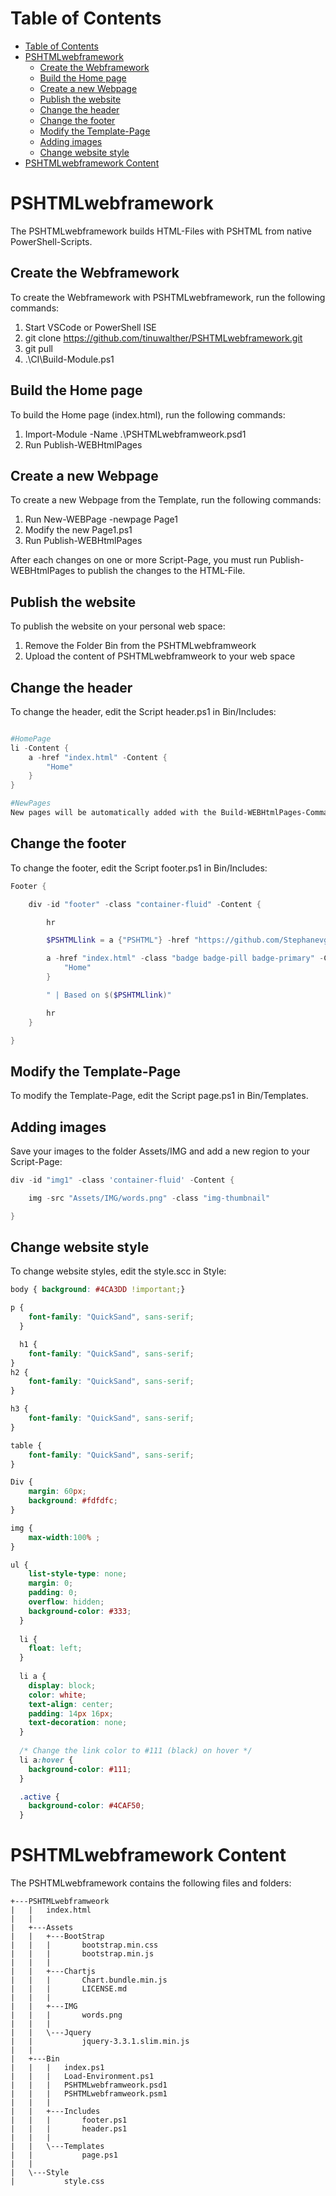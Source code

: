 # Table of Contents

- [Table of Contents](#table-of-contents)
- [PSHTMLwebframework](#pshtmlwebframework)
  - [Create the Webframework](#create-the-webframework)
  - [Build the Home page](#build-the-home-page)
  - [Create a new Webpage](#create-a-new-webpage)
  - [Publish the website](#publish-the-website)
  - [Change the header](#change-the-header)
  - [Change the footer](#change-the-footer)
  - [Modify the Template-Page](#modify-the-template-page)
  - [Adding images](#adding-images)
  - [Change website style](#change-website-style)
- [PSHTMLwebframework Content](#pshtmlwebframework-content)

# PSHTMLwebframework

The PSHTMLwebframework builds HTML-Files with PSHTML from native PowerShell-Scripts.

## Create the Webframework

To create the Webframework with PSHTMLwebframework, run the following commands:

1. Start VSCode or PowerShell ISE
2. git clone https://github.com/tinuwalther/PSHTMLwebframework.git
3. git pull
4. .\CI\Build-Module.ps1

## Build the Home page

To build the Home page (index.html), run the following commands:

1. Import-Module -Name .\PSHTMLwebframweork.psd1
2. Run Publish-WEBHtmlPages

## Create a new Webpage

To create a new Webpage from the Template, run the following commands:

1. Run New-WEBPage -newpage Page1
2. Modify the new Page1.ps1
3. Run Publish-WEBHtmlPages

After each changes on one or more Script-Page, you must run Publish-WEBHtmlPages to publish the changes to the HTML-File.

## Publish the website

To publish the website on your personal web space:

1. Remove the Folder Bin from the PSHTMLwebframweork
2. Upload the content of PSHTMLwebframweork to your web space

## Change the header

To change the header, edit the Script header.ps1 in Bin/Includes:

````powershell

#HomePage
li -Content {
    a -href "index.html" -Content {
        "Home"
    }
}

#NewPages
New pages will be automatically added with the Build-WEBHtmlPages-Command.
````

## Change the footer

To change the footer, edit the Script footer.ps1 in Bin/Includes:

````powershell
Footer {

    div -id "footer" -class "container-fluid" -Content {

        hr

        $PSHTMLlink = a {"PSHTML"} -href "https://github.com/Stephanevg/PSHTML"  -Target _blank

        a -href "index.html" -class "badge badge-pill badge-primary" -Content {
            "Home"
        }

        " | Based on $($PSHTMLlink)"

        hr
    }

}
````

## Modify the Template-Page

To modify the Template-Page, edit the Script page.ps1 in Bin/Templates.

## Adding images

Save your images to the folder Assets/IMG and add a new region to your Script-Page:

````powershell
div -id "img1" -class 'container-fluid' -Content {

    img -src "Assets/IMG/words.png" -class "img-thumbnail"

}
````

## Change website style

To change website styles, edit the style.scc in Style:

````css
body { background: #4CA3DD !important;}

p {
    font-family: "QuickSand", sans-serif;
  }

  h1 {
    font-family: "QuickSand", sans-serif;
}
h2 {
    font-family: "QuickSand", sans-serif;
}

h3 {
    font-family: "QuickSand", sans-serif;
}

table {
    font-family: "QuickSand", sans-serif;
}

Div {
    margin: 60px;
    background: #fdfdfc;
}

img {
    max-width:100% ;
}

ul {
    list-style-type: none;
    margin: 0;
    padding: 0;
    overflow: hidden;
    background-color: #333;
  }
  
  li {
    float: left;
  }
  
  li a {
    display: block;
    color: white;
    text-align: center;
    padding: 14px 16px;
    text-decoration: none;
  }
  
  /* Change the link color to #111 (black) on hover */
  li a:hover {
    background-color: #111;
  }

  .active {
    background-color: #4CAF50;
  }
````

# PSHTMLwebframework Content

The PSHTMLwebframework contains the following files and folders:

````Text
+---PSHTMLwebframweork
|   |   index.html
|   |
|   +---Assets
|   |   +---BootStrap
|   |   |       bootstrap.min.css
|   |   |       bootstrap.min.js
|   |   |
|   |   +---Chartjs
|   |   |       Chart.bundle.min.js
|   |   |       LICENSE.md
|   |   |
|   |   +---IMG
|   |   |       words.png
|   |   |
|   |   \---Jquery
|   |           jquery-3.3.1.slim.min.js
|   |
|   +---Bin
|   |   |   index.ps1
|   |   |   Load-Environment.ps1
|   |   |   PSHTMLwebframweork.psd1
|   |   |   PSHTMLwebframweork.psm1
|   |   |
|   |   +---Includes
|   |   |       footer.ps1
|   |   |       header.ps1
|   |   |
|   |   \---Templates
|   |           page.ps1
|   |
|   \---Style
|           style.css  
````
